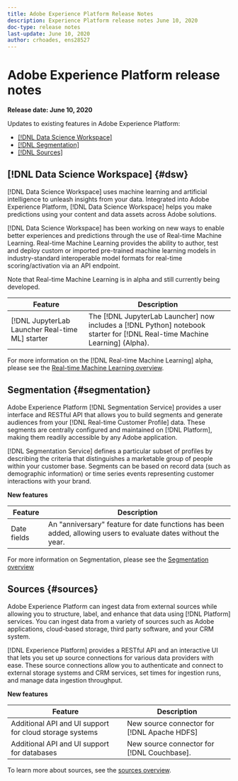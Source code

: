 ```yaml
---
title: Adobe Experience Platform Release Notes
description: Experience Platform release notes June 10, 2020
doc-type: release notes
last-update: June 10, 2020
author: crhoades, ens28527
---
```


# Adobe Experience Platform release notes 

**Release date: June 10, 2020**

Updates to existing features in Adobe Experience Platform:

- [[!DNL Data Science Workspace]](#dsw)
- [[!DNL Segmentation]](#segmentation)
- [[!DNL Sources]](#sources)

## [!DNL Data Science Workspace] {#dsw}

[!DNL Data Science Workspace] uses machine learning and artificial intelligence to unleash insights from your data. Integrated into Adobe Experience Platform, [!DNL Data Science Workspace] helps you make predictions using your content and data assets across Adobe solutions.

[!DNL Data Science Workspace] has been working on new ways to enable better experiences and predictions through the use of Real-time Machine Learning. Real-time Machine Learning provides the ability to author, test and deploy custom or imported pre-trained machine learning models in industry-standard interoperable model formats for real-time scoring/activation via an API endpoint.

Note that Real-time Machine Learning is in alpha and still currently being developed.

|Feature | Description|
|--- | ---|
| [!DNL JupyterLab Launcher Real-time ML] starter | The [!DNL JupyterLab Launcher] now includes a [!DNL Python] notebook starter for [!DNL Real-time Machine Learning] (Alpha). |

For more information on the [!DNL Real-time Machine Learning] alpha, please see the [Real-time Machine Learning overview](../../data-science-workspace/real-time-machine-learning/home.md).

## Segmentation {#segmentation}

Adobe Experience Platform [!DNL Segmentation Service] provides a user interface and RESTful API that allows you to build segments and generate audiences from your [!DNL Real-time Customer Profile] data. These segments are centrally configured and maintained on [!DNL Platform], making them readily accessible by any Adobe application.

[!DNL Segmentation Service] defines a particular subset of profiles by describing the criteria that distinguishes a marketable group of people within your customer base. Segments can be based on record data (such as demographic information) or time series events representing customer interactions with your brand.

**New features**

| Feature | Description |
| ------- | ----------- |
| Date fields | An "anniversary" feature for date functions has been added, allowing users to evaluate dates without the year. |

For more information on Segmentation, please see the [Segmentation overview](../../segmentation/home.md)

## Sources {#sources}

Adobe Experience Platform can ingest data from external sources while allowing you to structure, label, and enhance that data using [!DNL Platform] services. You can ingest data from a variety of sources such as Adobe applications, cloud-based storage, third party software, and your CRM system.

[!DNL Experience Platform] provides a RESTful API and an interactive UI that lets you set up source connections for various data providers with ease. These source connections allow you to authenticate and connect to external storage systems and CRM services, set times for ingestion runs, and manage data ingestion throughput.

**New features**

| Feature | Description |
| ------- | ----------- |
| Additional API and UI support for cloud storage systems | New source connector for [!DNL Apache HDFS] |
| Additional API and UI support for databases | New source connector for [!DNL Couchbase]. |

To learn more about sources, see the [sources overview](../../sources/home.md).